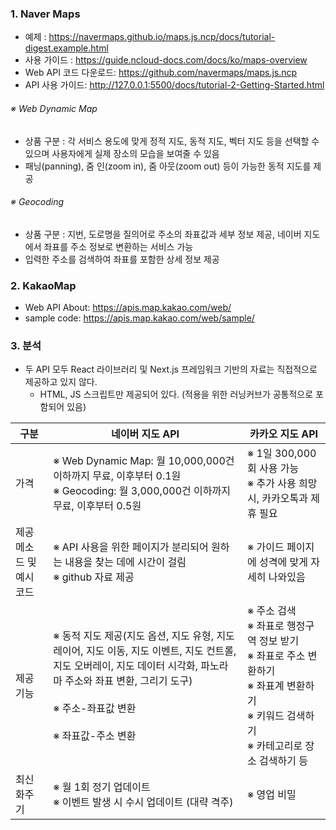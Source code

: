   
### 1. Naver Maps
- 예제 : https://navermaps.github.io/maps.js.ncp/docs/tutorial-digest.example.html
- 사용 가이드 : https://guide.ncloud-docs.com/docs/ko/maps-overview
- Web API 코드 다운로드: https://github.com/navermaps/maps.js.ncp
- API 사용 가이드: http://127.0.0.1:5500/docs/tutorial-2-Getting-Started.html

###### ※ Web Dynamic Map
- 상품 구분 : 각 서비스 용도에 맞게 정적 지도, 동적 지도, 벡터 지도 등을 선택할 수 있으며 사용자에게 실제 장소의 모습을 보여줄 수 있음
- 패닝(panning), 줌 인(zoom in), 줌 아웃(zoom out) 등이 가능한 동적 지도를 제공

###### ※ Geocoding
- 상품 구분 : 지번, 도로명을 질의어로 주소의 좌표값과 세부 정보 제공, 네이버 지도에서 좌표를 주소 정보로 변환하는 서비스 가능
- 입력한 주소를 검색하여 좌표를 포함한 상세 정보 제공


### 2. KakaoMap 
- Web API About: https://apis.map.kakao.com/web/
- sample code: https://apis.map.kakao.com/web/sample/


### 3. 분석

- 두 API 모두 React 라이브러리 및 Next.js 프레임워크 기반의 자료는 직접적으로 제공하고 있지 않다.
	- HTML, JS 스크립트만 제공되어 있다. (적용을 위한 러닝커브가 공통적으로 포함되어 있음)

| 구분            | 네이버 지도 API                                                                                                                                 | 카카오 지도 API                                                                                    |
| ------------- | ------------------------------------------------------------------------------------------------------------------------------------------ | --------------------------------------------------------------------------------------------- |
| 가격            | ※ Web Dynamic Map: 월 10,000,000건 이하까지 무료, 이후부터 0.1원<br>※ Geocoding: 월 3,000,000건 이하까지 무료, 이후부터 0.5원                                        | ※ 1일 300,000회 사용 가능<br>※ 추가 사용 희망 시, 카카오톡과 제휴 필요                                              |
| 제공 메소드 및 예시코드 | ※ API 사용을 위한 페이지가 분리되어 원하는 내용을 찾는 데에 시간이 걸림<br>※ github 자료 제공                                                                              | ※ 가이드 페이지에 성격에 맞게 자세히 나와있음                                                                    |
| 제공 기능         | ※ 동적 지도 제공(지도 옵션, 지도 유형, 지도 레이어, 지도 이동, 지도 이벤트, 지도 컨트롤, 지도 오버레이, 지도 데이터 시각화, 파노라마 주소와 좌표 변환, 그리기 도구)<br><br>※ 주소-좌표값 변환<br><br>※ 좌표값-주소 변환 | ※ 주소 검색<br>※ 좌표로 행정구역 정보 받기<br>※ 좌표로 주소 변환하기<br>※ 좌표계 변환하기<br>※ 키워드 검색하기<br>※ 카테고리로 장소 검색하기 등 |
| 최신화주기         | ※ 월 1회 정기 업데이트<br>※ 이벤트 발생 시 수시 업데이트 (대략 격주)                                                                                               | ※ 영업 비밀<br>                                                                                   |


